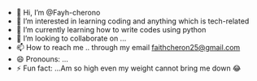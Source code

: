 - 👋 Hi, I’m @Fayh-cherono
- 👀 I’m interested in learning coding and anything which is tech-related
- 🌱 I’m currently learning how to write codes using python 
- 💞️ I’m looking to collaborate on ...
- 📫 How to reach me .. through my email faithcheron25@gmail.com
- 😄 Pronouns: ...
- ⚡ Fun fact: ...Am so high even my weight cannot bring me down 😂

<!---
Fayh-cherono/Fayh-cherono is a ✨ special ✨ repository because its `README.md` (this file) appears on your GitHub profile.
You can click the Preview link to take a look at your changes.
--->
